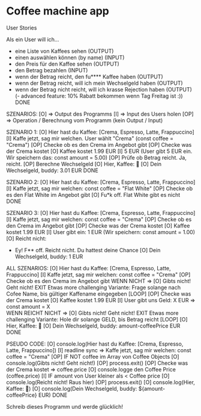 # Coffee machine app

User Stories

Als ein User will ich...
- eine Liste von Kaffees sehen (OUTPUT)
- einen auswählen können (by name) (INPUT)
- den Preis für den Kaffee sehen (OUTPUT)
- den Betrag bezahlen (INPUT)
- wenn der Betrag reicht, den fu**** Kaffee haben (OUTPUT)
- wenn der Betrag reicht, will ich mein Wechselgeld haben (OUTPUT)
- wenn der Betrag nicht reicht, will ich krasse Rejection haben (OUTPUT)
(- advanced feature: 10% Rabatt bekommen wenn Tag Freitag ist :))
DONE

SZENARIOS:
[O] => Output des Programms
[I] => Input des Users holen
[OP] => Operation / Berechnung vom Programm (kein Output / Input)

SZENARIO 1:
[O] Hier hast du Kaffee: [Crema, Espresso, Latte, Frappuccino]
[I] Kaffe jetzt, sag mir welchen. User wählt "Crema" (const coffee = "Crema")
[OP] Checke ob es den Crema im Angebot gibt
[OP] Checke was der Crema kostet
[O] Kaffee kostet 1.99 EUR
[I] 5 EUR (User gibt 5 EUR ein. Wir speichern das: const amount = 5.00)
[OP] Prüfe ob Betrag reicht. Ja, reicht.
[OP] Berechne Wechselgeld
[O] Hier, Kaffee: 🍜
[O] Dein Wechselgeld, buddy: 3.01 EUR
DONE


SZENARIO 2:
[O] Hier hast du Kaffee: [Crema, Espresso, Latte, Frappuccino]
[I] Kaffe jetzt, sag mir welchen: const coffee = "Flat White"
[OP] Checke ob es den Flat White im Angebot gibt
[O] Fu*k off. Flat White gibt es nicht
DONE

SZENARIO 3:
[O] Hier hast du Kaffee: [Crema, Espresso, Latte, Frappuccino]
[I] Kaffe jetzt, sag mir welchen: const coffee = "Crema"
[OP] Checke ob es den Crema im Angebot gibt
[OP] Checke was der Crema kostet
[O] Kaffee kostet 1.99 EUR
[I] User gibt ein: 1 EUR (Wir speichern: const amount = 1.00)
[O] Reicht nicht:
   - Ey! F** off. Reicht nicht. Du hattest deine Chance
[O] Dein Wechselgeld, buddy: 1 EUR


ALL SZENARIOS:
[O] Hier hast du Kaffee: [Crema, Espresso, Latte, Frappuccino]
[I] Kaffe jetzt, sag mir welchen: const coffee = "Crema"
[OP] Checke ob es den Crema im Angebot gibt
    WENN NICHT => [O] Gibts nicht! Geht nicht! EXIT
	Etwas more challenging Variante: Frage solange nach Cofee Name, bis gültiger Kaffename eingegeben [LOOP]
[OP] Checke was der Crema kostet
[O] Kaffee kostet 1.99 EUR
[I] User gibt uns Geld: X EUR => const amount = X    
    WENN REICHT NICHT => [O] Gibts nicht! Geht nicht! EXIT
	Etwas more challenging Variante: Hole dir solange GELD, bis Betrag reicht [LOOP]
[O] Hier, Kaffee: 🍜
[O] Dein Wechselgeld, buddy: amount-coffeePrice EUR
DONE

PSEUDO CODE:
[O] console.log(Hier hast du Kaffee: [Crema, Espresso, Latte, Frappuccino])
[I] readline sync => Kaffe jetzt, sag mir welchen: const coffee = "Crema"
[OP] IF NOT coffee im Array von Coffee Objects
    [O] console.log(Gibts nicht! Geht nicht!)
	[OP] process.exit()
[OP] Checke was der Crema kostet => coffee.price
[O] console.logge den Coffee Price (coffee.price)
[I] IF amount von User kleiner als < Coffee price
    [O] console.log(Reicht nicht! Raus hier)
	[OP] process.exit()
[O] console.log(Hier, Kaffee: 🍜)
[O] console.log(Dein Wechselgeld, buddy: ${amount-coffeePrice} EUR)
DONE

Schreib dieses Programm und werde glücklich!
